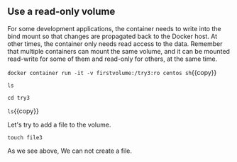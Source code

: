 ## Use a read-only volume

For some development applications, the container needs to write into the bind mount so that changes are propagated back to the Docker host. At other times, the container only needs read access to the data. Remember that multiple containers can mount the same volume, and it can be mounted read-write for some of them and read-only for others, at the same time.

`docker container run -it -v firstvolume:/try3:ro centos sh`{{copy}}

`ls`

`cd try3`

`ls`{{copy}}  

Let's try to add a file to the volume.

`touch file3`

As we see above, We can not create a file.